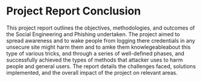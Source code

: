 # Project Report Conclusion

 This project report outlines the objectives, methodologies, and outcomes of the Social Engineering and Phishing undertaken.
 The project aimed to spread awareness and to wake people from logging there credentials in any unsecure site might harm them and to amke them knowlegeableabout this type of various tricks,
 and through a series of well-defined phases, and successfully achieved the types of methods that attacker uses to harm people and general users.
 The report details the challenges faced, solutions implemented, and the overall impact of the project on relevant areas.
